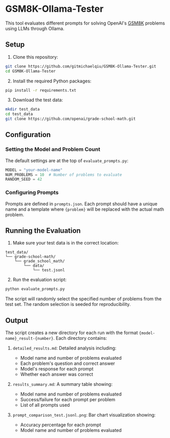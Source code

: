 # GSM8K-Ollama-Tester

This tool evaluates different prompts for solving OpenAI's [GSM8K](https://github.com/openai/grade-school-math) problems using LLMs through Ollama.

## Setup

1. Clone this repository:
```bash
git clone https://github.com/gitmichaelqiu/GSM8K-Ollama-Tester.git
cd GSM8K-Ollama-Tester
```

2. Install the required Python packages:
```bash
pip install -r requirements.txt
```

3. Download the test data:
```bash
mkdir test_data
cd test_data
git clone https://github.com/openai/grade-school-math.git
```

## Configuration

### Setting the Model and Problem Count

The default settings are at the top of `evaluate_prompts.py`:

```python
MODEL = "your-model-name"
NUM_PROBLEMS = 10  # Number of problems to evaluate
RANDOM_SEED = 42
```

### Configuring Prompts

Prompts are defined in `prompts.json`. Each prompt should have a unique name and a template where `{problem}` will be replaced with the actual math problem.

## Running the Evaluation

1. Make sure your test data is in the correct location:
```
test_data/
└── grade-school-math/
    └── grade_school_math/
        └── data/
            └── test.jsonl
```

2. Run the evaluation script:
```bash
python evaluate_prompts.py
```

The script will randomly select the specified number of problems from the test set. The random selection is seeded for reproducibility.

## Output

The script creates a new directory for each run with the format `{model-name}_result-{number}`. Each directory contains:

1. `detailed_results.md`: Detailed analysis including:
   - Model name and number of problems evaluated
   - Each problem's question and correct answer
   - Model's response for each prompt
   - Whether each answer was correct

2. `results_summary.md`: A summary table showing:
   - Model name and number of problems evaluated
   - Success/failure for each prompt per problem
   - List of all prompts used

3. `prompt_comparison_test.jsonl.png`: Bar chart visualization showing:
   - Accuracy percentage for each prompt
   - Model name and number of problems evaluated

